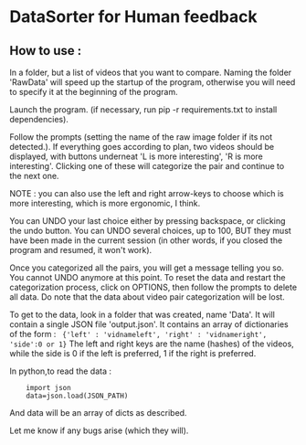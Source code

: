 # DataSorter for Human feedback

## How to use :
In a folder, but a list of videos that you want to compare. Naming the folder 'RawData' will speed up the startup of the program, otherwise you will need to specify it at the beginning of the program.

Launch the program. (if necessary, run pip -r requirements.txt to install dependencies).

Follow the prompts (setting the name of the raw image folder if its not detected.). If everything goes according to plan, two videos should be displayed, with buttons underneat 'L is more interesting', 'R is more interesting'. Clicking one of these will categorize the pair and continue to the next one. 

NOTE : you can also use the left and right arrow-keys to choose which is more interesting, which is more ergonomic, I think.

You can UNDO your last choice either by pressing backspace, or clicking the undo button. You can UNDO several choices, up to 100, BUT they must have been made in the current session (in other words, if you closed the program and resumed, it won't work).

Once you categorized all the pairs, you will get a message telling you so. You cannot UNDO anymore at this point. To reset the data and restart the categorization process, click on OPTIONS, then follow the prompts to delete all data. Do note that the data about video pair categorization will be lost.


To get to the data, look in a folder that was created, name 'Data'. It will contain a single JSON file 'output.json'. It contains an array of dictionaries of the form :
` {'left' : 'vidnameleft', 'right' : 'vidnameright', 'side':0 or 1}`
The left and right keys are the name (hashes) of the videos, while the side is 0 if the left is preferred, 1 if the right is preferred.

In python,to read the data :
``` 
    import json
    data=json.load(JSON_PATH)
```
And data will be an array of dicts as described.

Let me know if any bugs arise (which they will).